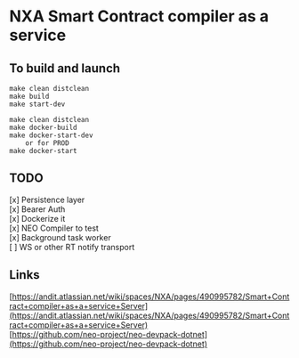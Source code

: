 NXA Smart Contract compiler as a service
========================================

To build and launch
-------------------

    make clean distclean
    make build
    make start-dev

    make clean distclean
    make docker-build
    make docker-start-dev
        or for PROD
    make docker-start


TODO
----
[x] Persistence layer  
[x] Bearer Auth  
[x] Dockerize it  
[x] NEO Compiler to test  
[x] Background task worker  
[ ] WS or other RT notify transport  


Links
-----
[https://andit.atlassian.net/wiki/spaces/NXA/pages/490995782/Smart+Contract+compiler+as+a+service+Server](https://andit.atlassian.net/wiki/spaces/NXA/pages/490995782/Smart+Contract+compiler+as+a+service+Server)  
[https://github.com/neo-project/neo-devpack-dotnet](https://github.com/neo-project/neo-devpack-dotnet)  
